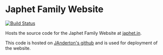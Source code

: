 Japhet Family Website
=====================

[![Build Status](https://travis-ci.org/JAnderton/japhet-family-website.svg?branch=master)](https://travis-ci.org/JAnderton/japhet-family-website)

Hosts the source code for the Japhet Family Website at [japhet.in](https://japhet.in).

This code is hosted on [JAnderton's github](https://github.com/JAnderton/japhet-family-website) and is used for deployment of the website.
